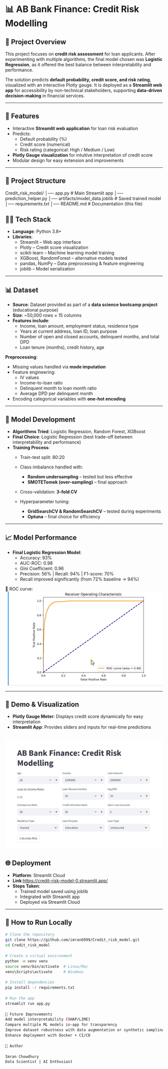 # 📊 AB Bank Finance: Credit Risk Modelling

## 📝 Project Overview  
This project focuses on **credit risk assessment** for loan applicants. After experimenting with multiple algorithms, the final model chosen was **Logistic Regression**, as it offered the best balance between interpretability and performance.  

The solution predicts **default probability, credit score, and risk rating**, visualized with an interactive Plotly gauge. It is deployed as a **Streamlit web app** for accessibility by non-technical stakeholders, supporting **data-driven decision-making** in financial services.  

---

## 🚀 Features
- Interactive **Streamlit web application** for loan risk evaluation  
- Predicts:  
  - Default probability (%)  
  - Credit score (numerical)  
  - Risk rating (categorical: High / Medium / Low)  
- **Plotly Gauge visualization** for intuitive interpretation of credit score  
- Modular design for easy extension and improvements  

---

## 📂 Project Structure
Credit_risk_model/
│── app.py # Main Streamlit app
│── prediction_helper.py 
│── artifacts/model_data.joblib # Saved trained model
│── requirements.txt 
│── README.md   # Documentation (this file)



## 🧑‍💻 Tech Stack
- **Language**: Python 3.8+  
- **Libraries**:  
  - Streamlit – Web app interface  
  - Plotly – Credit score visualization  
  - scikit-learn – Machine learning model training  
  - XGBoost, RandomForest – alternative models tested  
  - pandas, NumPy – Data preprocessing & feature engineering  
  - joblib – Model serialization  

---

## 📊 Dataset
- **Source**: Dataset provided as part of a **data science bootcamp project** (educational purpose)  
- **Size**: ~50,000 rows × 15 columns  
- **Features include**:  
  - Income, loan amount, employment status, residence type  
  - Years at current address, loan ID, loan purpose  
  - Number of open and closed accounts, delinquent months, and total DPD  
  - Loan tenure (months), credit history, age  

**Preprocessing**:  
- Missing values handled via **mode imputation**  
- Feature engineering:  
  - IV values  
  - Income-to-loan ratio  
  - Delinquent month to loan month ratio  
  - Average DPD per delinquent month  
- Encoding categorical variables with **one-hot encoding**  

---

## 🤖 Model Development
- **Algorithms Tried**: Logistic Regression, Random Forest, XGBoost  
- **Final Choice**: Logistic Regression (best trade-off between interpretability and performance)  
- **Training Process**:  
  - Train-test split: 80:20  
  - Class imbalance handled with:
    - **Random undersampling** – tested but less effective    
    - **SMOTETomek (over-sampling)** – final approach  
    
  - Cross-validation: **3-fold CV**  
  - Hyperparameter tuning:
    - **GridSearchCV & RandomSearchCV** – tested during experiments 
    - **Optuna** – final choice for efficiency  

---

## 📈 Model Performance
- **Final Logistic Regression Model**:  
  - Accuracy: 93%  
  - AUC-ROC: 0.98  
  - Gini Coefficient: 0.96  
  - Precision: 56% | Recall: 94% | F1-score: 70%  
  - Recall improved significantly (from 72% baseline → 94%)  

📌 ROC curve:
  ![ROC Curve](auc_curve.png.png)


---

## 🎨 Demo & Visualization
- **Plotly Gauge Meter**: Displays credit score dynamically for easy interpretation  
- **Streamlit App**: Provides sliders and inputs for real-time predictions  


![Streamlit UI Screenshot](streamlit_ui.png.png)
---

## 🌐 Deployment
- **Platform**: Streamlit Cloud  
- **Link**:https://credit-risk-model-0.streamlit.app/
- **Steps Taken**:  
  - Trained model saved using joblib  
  - Integrated with Streamlit app  
  - Deployed via Streamlit Cloud  

---

## 📖 How to Run Locally
```bash
# Clone the repository
git clone https://github.com/imran6999/Credit_risk_model.git
cd Credit_risk_model

# Create a virtual environment
python -m venv venv
source venv/bin/activate  # Linux/Mac
venv\Scripts\activate     # Windows

# Install dependencies
pip install -r requirements.txt

# Run the app
streamlit run app.py

📌 Future Improvements
Add model interpretability (SHAP/LIME)
Compare multiple ML models in-app for transparency
Improve dataset robustness with data augmentation or synthetic sampling
Enhance deployment with Docker + CI/CD

👤 Author

Imran Chowdhury
Data Scientist | AI Enthusiast
